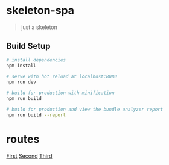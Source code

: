 # skeleton-spa

> just a skeleton

## Build Setup

``` bash
# install dependencies
npm install

# serve with hot reload at localhost:8080
npm run dev

# build for production with minification
npm run build

# build for production and view the bundle analyzer report
npm run build --report
```
# routes
<a href="localhost:8080/">First</a>
<a href="localhost:8080/second">Second</a>
<a href="localhost:8080/last">Third</a>
